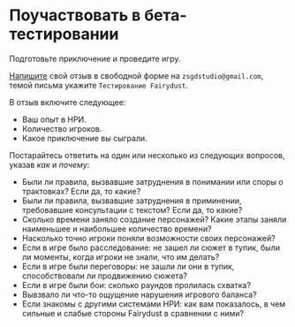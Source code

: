 # Поучаствовать в бета-тестировании

Подготовьте приключение и проведите игру.

[Напишите](mailto:zsgdstudio@gmail.com?subject=Тестирование%20Fairydust) свой отзыв в свободной форме на `zsgdstudio@gmail.com`,
темой письма укажите `Тестирование Fairydust`.

В отзыв включите следующее:
- Ваш опыт в НРИ.
- Количество игроков.
- Какое приключение вы сыграли.

Постарайтесь ответить на один или несколько из следующих вопросов, указав _как_ и _почему_:
- Были ли правила, вызвавшие затруднения в понимании или споры о трактовках? Если да, то какие?
- Были ли правила, вызвавшие затруднения в приминении, требовавшие консультации с текстом? Если да, то какие?
- Сколько времени заняло создание персонажей? Какие этапы заняли наименьшее и наибольшее количество времени?
- Насколько точно игроки поняли возможности своих персонажей?
- Если в игре было расследование: не зашел ли сюжет в тупик, были ли моменты, когда игроки не знали, что им делать?
- Если в игре были переговоры: не зашли ли они в тупик, способствовали ли продвижению сюжета?
- Если в игре были бои: сколько раундов пролилась схватка?
- Вывзвало ли что-то ощущение нарушения игрового баланса?
- Если знакомы с другими системами НРИ: как вам показалось, в чем сильные и слабые стороны Fairydust в сравнении с ними?